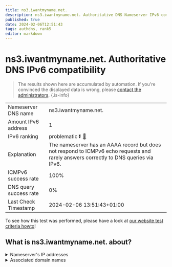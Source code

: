 ```yaml
---
title: ns3.iwantmyname.net.
description: ns3.iwantmyname.net. Authoritative DNS Nameserver IPv6 compatibility
published: true
date: 2024-02-06T12:51:43
tags: authdns, rank5
editor: markdown
---
```


# ns3.iwantmyname.net. Authoritative DNS IPv6 compatibility

> The results shown here are accumulated by automation. If you're convinced the displayed data is wrong, please [contact the administrators](/howto/chat). 
{.is-info}




|   |   |
| - | - |
| Nameserver DNS name | ns3.iwantmyname.net.
| Amount IPv6 address | 1
| IPv6 ranking | problematic :arrow_double_down: [🔗](/howto/ranking) |
| Explanation | The nameserver has an AAAA record but does not respond to ICMPv6 echo requests and rarely answers correctly to DNS queries via IPv6. |
| ICMPv6 success rate | 100%|
| DNS query success rate | 0% |
| Last Check Timestamp | 2024-02-06 13:51:43+01:00 |

To see how this test was performed, please have a look at [our website test criteria howto](/howto/testcriteria/authdns)!


## What is ns3.iwantmyname.net. about?




<details>
<summary>Nameserver's IP addresses</summary>

2a01:130:2000:118:89:146:248:96

</details>



<details>
<summary>Associated domain names</summary>

www.couchbase.com

</details>

